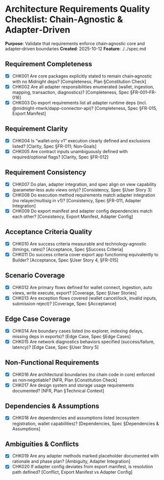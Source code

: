 # Architecture Requirements Quality Checklist: Chain‑Agnostic & Adapter‑Driven

**Purpose**: Validate that requirements enforce chain‑agnostic core and adapter‑driven boundaries
**Created**: 2025-10-12
**Feature**: ./../spec.md

## Requirement Completeness

- [x] CHK001 Are core packages explicitly stated to remain chain‑agnostic with no Midnight deps? [Completeness, Plan §Constitution Check]
- [x] CHK002 Are all adapter responsibilities enumerated (wallet, ingestion, mapping, transaction, diagnostics)? [Completeness, Spec §FR-001–FR-016]
- [x] CHK003 Do export requirements list all adapter runtime deps (incl. @midnight-ntwrk/dapp-connector-api)? [Completeness, Spec §FR-015, Export Manifest]

## Requirement Clarity

- [x] CHK004 Is “wallet‑only v1” execution clearly defined and exclusions listed? [Clarity, Spec §FR-011; Non‑Goals]
- [x] CHK005 Are contract inputs unambiguously defined with required/optional flags? [Clarity, Spec §FR-012]

## Requirement Consistency

- [x] CHK007 Do plan, adapter integration, and spec align on view capability (parameter‑less auto views only)? [Consistency, Spec §User Story 3]
- [x] CHK008 Do execution method requirements match adapter integration (no relayer/multisig in v1)? [Consistency, Spec §FR-011, Adapter Integration]
- [x] CHK009 Do export manifest and adapter config dependencies match each other? [Consistency, Export Manifest, Adapter Config]

## Acceptance Criteria Quality

- [x] CHK010 Are success criteria measurable and technology‑agnostic (timings, rates)? [Acceptance, Spec §Success Criteria]
- [x] CHK011 Do success criteria cover export app functioning equivalently to Builder? [Acceptance, Spec §User Story 4, §FR-015]

## Scenario Coverage

- [x] CHK012 Are primary flows defined for wallet connect, ingestion, auto views, write execute, export? [Coverage, Spec §User Stories]
- [x] CHK013 Are exception flows covered (wallet cancel/lock, invalid inputs, submission reject)? [Coverage, Spec §Acceptance]

## Edge Case Coverage

- [x] CHK014 Are boundary cases listed (no explorer, indexing delays, missing deps in exports)? [Edge Case, Spec §Edge Cases]
- [x] CHK015 Are network diagnostics behaviors specified (success/failure, latency)? [Edge Case, Spec §User Story 5]

## Non‑Functional Requirements

- [x] CHK016 Are architectural boundaries (no chain code in core) enforced as non‑negotiable? [NFR, Plan §Constitution Check]
- [x] CHK017 Are design system and storage usage requirements documented? [NFR, Plan §Technical Context]

## Dependencies & Assumptions

- [x] CHK018 Are dependencies and assumptions listed (ecosystem registration, wallet capabilities)? [Dependencies, Spec §Dependencies & Assumptions]

## Ambiguities & Conflicts

- [x] CHK019 Are any adapter methods marked placeholder documented with rationale and phase plan? [Ambiguity, Adapter Integration]
- [x] CHK020 If adapter config deviates from export manifest, is resolution path defined? [Conflict, Export Manifest vs Adapter Config]

